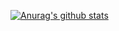 [![Anurag's github stats](https://github-readme-stats.vercel.app/api?username=chenzihaojie "![chenzihaojie's github stats")](https://github.com/chenzihaojie)

